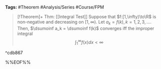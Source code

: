 **Tags:** #Theorem #Analysis/Series #Course/FPM

> [!Theorem]+ Thm: [[Integral Test]]
> Suppose that $f:[1,\infty)\to\R$ is non-negative and decreasing on $[1,\infty)$. Let $a_k = f(k), k = 1,2,3,\dots$. Then, $\dsumoinf a_k = \dsumoinf f(k)$ converges iff the improper integral
> $$\int^{\infty}_1 f(x)dx < \infty$$ 

^cdb867

%%EOF%%